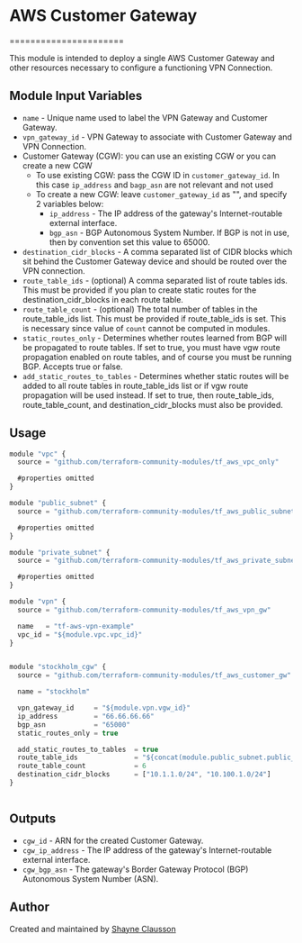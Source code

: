 # AWS Customer Gateway
======================

This module is intended to deploy a single AWS Customer Gateway and other resources necessary to configure a functioning VPN Connection.

Module Input Variables
----------------------

- `name`   - Unique name used to label the VPN Gateway and Customer Gateway.
- `vpn_gateway_id` - VPN Gateway to associate with Customer Gateway and VPN Connection.
-  Customer Gateway (CGW): you can use an existing CGW or you can create a new CGW
   - To use existing CGW: pass the CGW ID in `customer_gateway_id`. In this case `ip_address` and `bagp_asn` are not relevant and not used
   - To create a new CGW: leave `customer_gateway_id` as "", and specify 2 variables below:
     - `ip_address` - The IP address of the gateway's Internet-routable external interface.
     - `bgp_asn` - BGP Autonomous System Number. If BGP is not in use, then by convention set this value to 65000.
- `destination_cidr_blocks` - A comma separated list of CIDR blocks which sit behind the Customer Gateway device and should be routed over the VPN connection.
- `route_table_ids` - (optional) A comma separated list of route tables ids. This must be provided if you plan to create static routes for the destination_cidr_blocks in each route table.
- `route_table_count` - (optional) The total number of tables in the route_table_ids list. This must be provided if route_table_ids is set. This is necessary since value of `count` cannot be computed in modules.
- `static_routes_only` - Determines whether routes learned from BGP will be propagated to route tables. If set to true, you must have vgw route propagation enabled on route tables, and of course you must be running BGP. Accepts true or false.
- `add_static_routes_to_tables` - Determines whether static routes will be added to all route tables in route_table_ids list or if vgw route propagation will be used instead. If set to true, then route_table_ids, route_table_count, and destination_cidr_blocks must also be provided.

Usage 
-----
```js
module "vpc" {
  source = "github.com/terraform-community-modules/tf_aws_vpc_only"

  #properties omitted
}

module "public_subnet" {
  source = "github.com/terraform-community-modules/tf_aws_public_subnet"

  #properties omitted
}

module "private_subnet" {
  source = "github.com/terraform-community-modules/tf_aws_private_subnet_nat_gateway"

  #properties omitted
}

module "vpn" {
  source = "github.com/terraform-community-modules/tf_aws_vpn_gw"

  name   = "tf-aws-vpn-example"
  vpc_id = "${module.vpc.vpc_id}"
}


module "stockholm_cgw" {
  source = "github.com/terraform-community-modules/tf_aws_customer_gw"

  name = "stockholm"

  vpn_gateway_id     = "${module.vpn.vgw_id}"
  ip_address         = "66.66.66.66"
  bgp_asn            = "65000"
  static_routes_only = true

  add_static_routes_to_tables  = true
  route_table_ids              = "${concat(module.public_subnet.public_route_table_ids, module.private_subnet.private_route_table_ids)}"
  route_table_count            = 6
  destination_cidr_blocks      = ["10.1.1.0/24", "10.100.1.0/24"]
}



```

Outputs
-------
- `cgw_id` - ARN for the created Customer Gateway.
- `cgw_ip_address` - The IP address of the gateway's Internet-routable external interface.
- `cgw_bgp_asn` - The gateway's Border Gateway Protocol (BGP) Autonomous System Number (ASN).

Author
------
Created and maintained by [Shayne Clausson](https://github.com/sclausson)
